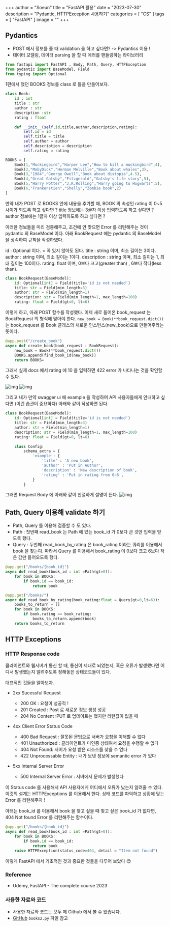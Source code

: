 +++
author = "Soeun"
title = "FastAPI 활용"
date = "2023-07-30"
description = "Pydantic, HTTPException 사용하기"
categories = [
    "CS"
]
tags = [
    "FastAPI"
]
image = ""
+++

## Pydantics
- POST 에서 정보를 줄 때 validation 을 하고 싶다면? -> Pydantics 이용 !
- 데이터 모델링, 데이터 parsing 을 할 때 에러를 핸들링하는 라이브러리 

```python
from fastapi import FastAPI , Body, Path, Query, HTTPException
from pydantic import BaseModel, Field
from typing import Optional
```
1편에서 했던 BOOKS 정보를 class 로 틀을 만들어보자. 

```python
class Book:
    id : int
    title : str 
    author : str
    description :str
    rating : float
    
    def __init__(self,id,title,author,description,rating):
        self.id = id
        self.title = title
        self.author = author
        self.description = description
        self.rating = rating

BOOKS = [
    Book(1,"Mockingbird","Harper Lee","How to kill a mockingbird",4),
    Book(2,"MobyDick","Herman Melville","Book about whales",3),
    Book(3,"1984","George Owell","Book about distopia",4.5),
    Book(4,"Great Gatsby","Fitzgerald","Gatsby's life story",5),
    Book(5,"Harry Potter","J.K.Rolling","Harry going to Hogwarts",5),
    Book(6,"Frankenstien","Shelly","Zombie book",2)
]
```
만약 내가 POST 로 BOOKS 안에 내용을 추가할 때, BOOK 의 속성인 rating 이 0~5 사이가 되도록 하고 싶다면 ? 
title 정보에는 3글자 이상 입력하도록 하고 싶다면 ? 
author 정보에는 1글자 이상 입력하도록 하고 싶다면 ?

이러한 정보들을 미리 검증해주고, 조건에 안 맞으면 Error 를 리턴해주는 것이 pydantic 의 BaseModel 이다.
아래 BookRequest 에는 pydantic 의 BaseModel 을 상속하여 규칙을 작성하였다.

id : Optional 이다. = 꼭 있지 않아도 된다.
title : string 이며, 최소 길이는 3이다.
author : string 이며, 최소 길이는 1이다.
description : string 이며, 최소 길이는 1, 최대 길이는 100이다.
rating: float 이며, 0보다 크고(greater than) , 6보다 작다(less than).

```python
class BookRequest(BaseModel):
    id: Optional[int] = Field(title='id is not needed')
    title: str = Field(min_length=3)
    author: str = Field(min_length=1)
    description: str = Field(min_length=1, max_length=100)
    rating: float = Field(gt=0, lt=6)
```

이렇게 하고, 아래 POST 함수를 작성했다. 이제 새로 들어온 book_request 는 BookRequest 의 형식에 맞아야 한다. 
`new_book = Book(**book_request.dict())` 는 book_request 를 Book 클래스의 새로운 인스턴스(new_book)으로 만들어주라는 뜻이다. 

```python
@app.post("/create_book")
async def create_book(book_request : BookRequest):
    new_book = Book(**book_request.dict())
    BOOKS.append(find_book_id(new_book))
    return BOOKS=
```

그래서 실제 docs 에서 rating 에 10 을 입력하면 422 error 가 나타나는 것을 확인할 수 있다.

![img](https://github.com/ddoddii/ddoddii.github.io/assets/95014836/b240eb1d-1d2b-4739-ad5c-4e1153cdee88)
![img](https://github.com/ddoddii/ddoddii.github.io/assets/95014836/786c8ea1-332d-4129-b170-c30ef0975aeb)

그리고 내가 만약 swagger ui 에 example 을 작성하여 API 사용자들에게 안내하고 싶다면 (이런 습관이 중요하다) 아래와 같이 작성하면 된다. 
```python
class BookRequest(BaseModel):
    id: Optional[int] = Field(title='id is not needed')
    title: str = Field(min_length=3)
    author: str = Field(min_length=1)
    description: str = Field(min_length=1, max_length=100)
    rating: float = Field(gt=0, lt=6)
    
    class Config:
        schema_extra = {
            'example': {
                'title' : 'A new book',
                'author' : 'Put in Author',
                'description' : 'New description of book',
                'rating' : 'Put in rating from 0~6',
            }
        }
```
그러면 Request Body 에 아래와 같이 친절하게 설명이 뜬다. 
![img](https://github.com/ddoddii/ddoddii.github.io/assets/95014836/e14f6d92-cf81-4e20-9d8a-20f77c11139a)

## Path, Query 이용해 validate 하기 
- Path, Query 를 이용해 검증할 수 도 있다.
- Path : 첫번째 read_book 는 Path 에 있는 book_id 가 0보다 큰 것만 입력을 받도록 했다. 
- Query : 두번째 read_book_by_rating 은 book_rating 이라는 쿼리를 이용해서 book 을 찾는다. 따라서 Query 를 이용해서 book_rating 이 0보다 크고 6보다 작은 값만 들어오도록 했다.

```python
@app.get("/books/{book_id}")
async def read_book(book_id : int =Path(gt=0)):
    for book in BOOKS:
        if book.id == book_id:
            return book

@app.get("/books/")
async def read_book_by_rating(book_rating:float = Query(gt=0,lt=6)):
    books_to_return = []
    for book in BOOKS:
        if book.rating == book_rating:
            books_to_return.append(book)
    return books_to_return
```
## HTTP Exceptions 

### HTTP Response code 

클라이언트와 웹서버가 통신 할 때, 통신이 제대로 되었는지, 혹은 오류가 발생했다면 어디서 발생했는지 알려주도록 정해놓은 상태코드들이 있다. 

대표적인 것들을 알아보자.

- 2xx Sucessful Request
  - 200 OK : 요청이 성공적 !
  - 201 Created : Post 로 새로운 정보 생성 성공
  - 204 No Content :PUT 로 업데이트는 했지만 리턴값이  없을 때
  
- 4xx Client Error Status Code
  - 400 Bad Request : 잘못된 문법으로 서버가 요청을 이해할 수 없다
  - 401 Unauthorized : 클라이언트가 미인증 상태여서 요청을 수행할 수 없다
  - 404 Not Found: 서버가 요청 받은 리소스를 찾을 수 없다
  - 422 Unprocessable Entity : 내가 보낸 정보에 semantic error 가 있다 


- 5xx Internal Server Error
    - 500 Internal Server Error : 서버에서 문제가 발생했다  

이 Status code 를 사용해서 API 사용자에게 어디에서 오류가 났는지 알려줄 수 있다. 
이것의 설계는 HTTPExceptions 를 이용해서 한다. 
상태 코드를 파악하고 상황에 맞는 Error 를 리턴해주자 ! 

아래는 book_id 를 이용해서 book 을 찾고 싶을 때 찾고 싶은 book_id 가 없다면, 404 Not found Error 를 리턴해주는 함수이다. 

```python
@app.get("/books/{book_id}")
async def read_book(book_id : int =Path(gt=0)):
    for book in BOOKS:
        if book.id == book_id:
            return book
    raise HTTPException(status_code=404, detail = "Item not found")
```

이렇게 FastAPI 에서 기초적인 것과 중요한 것들을 다루어 보았다 😊

### Reference
- Udemy, FastAPI - The complete course 2023

### 사용한 자료와 코드
- 사용한 자료와 코드는 모두 제 Github 에서 볼 수 있습니다.
- [GitHub](https://github.com/ddoddii/skills-for-DS/tree/main/week3) `books2.py` 파일 참고